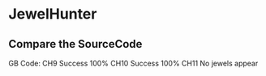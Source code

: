 # JewelHunter
Compare the SourceCode
--------------------------------
GB Code:
CH9 Success 100%
CH10 Success 100%
CH11 No jewels appear
